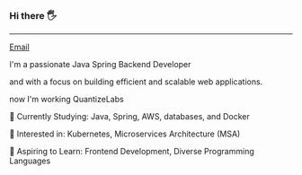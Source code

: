 <!--
**SungwonJeong/SungwonJeong** is a ✨ _special_ ✨ repository because its `README.md` (this file) appears on your GitHub profile.

Here are some ideas to get you started:

- 🔭 I’m currently working on ...
- 🌱 I’m currently learning ...
- 👯 I’m looking to collaborate on ...
- 🤔 I’m looking for help with ...
- 💬 Ask me about ...
- 📫 How to reach me: ...
- 😄 Pronouns: ...
- ⚡ Fun fact: ...
-->

### Hi there 🖐️
---
[Email](mailto:aogn07@gmail.com)

I'm a passionate Java Spring Backend Developer

and with a focus on building efficient and scalable web applications.

now I'm working QuantizeLabs

📘 Currently Studying: Java, Spring, AWS, databases, and Docker

🌟 Interested in: Kubernetes, Microservices Architecture (MSA)

🚀 Aspiring to Learn: Frontend Development, Diverse Programming Languages






